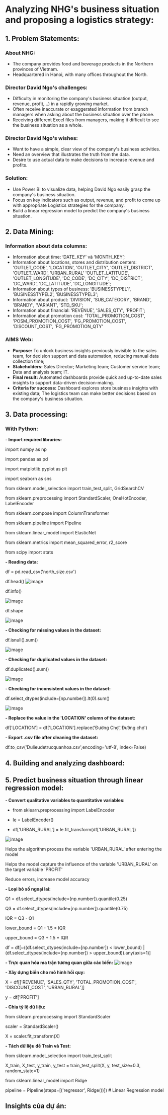 # Analyzing NHG's business situation and proposing a logistics strategy:

## 1. Problem Statements:

### About NHG:
- The company provides food and beverage products in the Northern provinces of Vietnam.
- Headquartered in Hanoi, with many offices throughout the North.
### Director David Ngo's challenges:
- Difficulty in monitoring the company's business situation (output, revenue, profit,...) in a rapidly growing market.
- Often receive inaccurate or exaggerated information from branch managers when asking about the business situation over the phone.
- Receiving different Excel files from managers, making it difficult to see the business situation as a whole.
### Director David Ngo's wishes:
- Want to have a simple, clear view of the company's business activities.
- Need an overview that illustrates the truth from the data.
- Desire to use actual data to make decisions to increase revenue and profits.
### Solution:
- Use Power BI to visualize data, helping David Ngo easily grasp the company's business situation.
- Focus on key indicators such as output, revenue, and profit to come up with appropriate Logistics strategies for the company.
- Build a linear regression model to predict the company's business situation.

## 2. Data Mining:

### Information about data columns:
- Information about time: ‘DATE_KEY’ và ‘MONTH_KEY’;
- Information about locations, stores and distribution centers: 'OUTLET_CODE', 'LOCATION', 'OUTLET_CITY', 'OUTLET_DISTRICT', 'OUTLET_WARD', 'URBAN_RURAL' 'OUTLET_LATITUDE', 'OUTLET_LONGITUDE', 'DC_CODE', 'DC_CITY', 'DC_DISTRICT', 'DC_WARD', 'DC_LATITUDE', 'DC_LONGITUDE';
- Information about types of business: 'BUSINESSTYPEL1', 'BUSINESSTYPEL2', 'BUSINESSTYPEL3';
- Information about product: 'DIVISION', 'SUB_CATEGORY', 'BRAND', 'BRANDY', 'VARIANT', 'STD_SKU';
- Information about financial: 'REVENUE', 'SALES_QTY', 'PROFIT';
- Information about promotion cost: 'TOTAL_PROMOTION_COST', 'POSM_PROMOTION_COST', 'FG_PROMOTION_COST', 'DISCOUNT_COST', 'FG_PROMOTION_QTY'
### AIMS Web:
- **Purpose:** To unlock business insights previously invisible to the sales team, for decision support and data automation, reducing manual data collection time;
- **Stakeholders:** Sales Director; Marketing team; Customer service team; Data and analysis team; IT.
- **Final result:** Automated dashboards provide quick and up-to-date sales insights to support data-driven decision-making.
- **Criteria for success:** Dashboard explores store business insights with existing data; The logistics team can make better decisions based on the company's business situation.

## 3. Data processing:

### With Python:
**- Import required libraries:**

import numpy as np

import pandas as pd

import matplotlib.pyplot as plt

import seaborn as sns

from sklearn.model_selection import train_test_split, GridSearchCV

from sklearn.preprocessing import StandardScaler, OneHotEncoder, LabelEncoder

from sklearn.compose import ColumnTransformer

from sklearn.pipeline import Pipeline

from sklearn.linear_model import ElasticNet

from sklearn.metrics import mean_squared_error, r2_score

from scipy import stats


**- Reading data:**

df = pd.read_csv('north_size.csv')

df.head()
![image](https://github.com/user-attachments/assets/7611bcb0-3c9f-4d81-8977-b01ad157931b)

df.info()

![image](https://github.com/user-attachments/assets/2c01a432-74d4-4442-9384-d6589c452d01)

df.shape

![image](https://github.com/user-attachments/assets/618df394-3496-44d4-83d3-289d2b4006f4)


**- Checking for missing values ​​in the dataset:**

df.isnull().sum()

![image](https://github.com/user-attachments/assets/abf37213-c27a-4fe7-934e-ec1dfb05e03e)


**- Checking for duplicated values ​​in the dataset:**

df.duplicated().sum()

![image](https://github.com/user-attachments/assets/55b61948-b1b8-41da-a0b8-de852e3dc942)


**- Checking for inconsistent values ​​in the dataset:**

df.select_dtypes(include=[np.number]).lt(0).sum()

![image](https://github.com/user-attachments/assets/8b4dcad4-0c6b-4eb1-a266-40dfee6f6a56)


**- Replace the value in the 'LOCATION' column of the dataset:**

df['LOCATION'] = df['LOCATION'].replace('Đường Chợ','Đường chợ')


**- Export .csv file after cleaning the dataset:**

df.to_csv('Dulieudetrucquanhoa.csv',encoding='utf-8', index=False)

## 4. Building and analyzing dashboard:

## 5. Predict business situation through linear regression model:

**- Convert qualitative variables to quantitative variables:**

- from sklearn.preprocessing import LabelEncoder

- le = LabelEncoder()

- df['URBAN_RURAL'] = le.fit_transform(df['URBAN_RURAL'])

![image](https://github.com/user-attachments/assets/23f9c720-a4eb-4bc3-b64a-aa829ceb1d51)

Helps the algorithm process the variable 'URBAN_RURAL' after entering the model

Helps the model capture the influence of the variable 'URBAN_RURAL' on the target variable 'PROFIT'

Reduce errors, increase model accuracy

**- Loại bỏ số ngoại lai:**

Q1 = df.select_dtypes(include=[np.number]).quantile(0.25)

Q3 = df.select_dtypes(include=[np.number]).quantile(0.75)

IQR = Q3 - Q1


lower_bound = Q1 - 1.5 * IQR

upper_bound = Q3 + 1.5 * IQR


df = df[~((df.select_dtypes(include=[np.number]) < lower_bound) | (df.select_dtypes(include=[np.number]) > upper_bound)).any(axis=1)]


**- Trực quan hóa ma trận tương quan giữa các biến:**
![image](https://github.com/user-attachments/assets/a63c92e7-a471-49c4-8dc1-1eca483700f7)

**- Xây dựng biến cho mô hình hồi quy:**

X = df[['REVENUE', 'SALES_QTY', 'TOTAL_PROMOTION_COST', 'DISCOUNT_COST', 'URBAN_RURAL']]

y = df['PROFIT']


**- Chia tỷ lệ dữ liệu:**

from sklearn.preprocessing import StandardScaler

scaler = StandardScaler()

X = scaler.fit_transform(X)

**- Tách dữ liệu để Train và Test:**

from sklearn.model_selection import train_test_split

X_train, X_test, y_train, y_test = train_test_split(X, y, test_size=0.3, random_state=1)

from sklearn.linear_model import Ridge

pipeline = Pipeline(steps=[('regressor', Ridge())])  # Linear Regression model


## Insights của dự án: 

